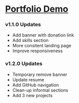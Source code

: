 # [Portfolio Demo](https://mehdibenayed.netlify.app/)

### v1.1.0 Updates

- Add banner with donation link
- Add skills section
- More consitent landing page
- Improve responsiveness

### v1.2.0 Updates

- Temporary remove banner
- Update resume
- Add GitHub navigation
- Clean-up informal sections
- Add 3 new projects
